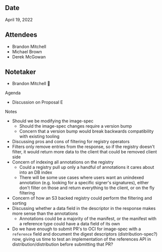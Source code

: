 ## Date
April 19, 2022

## Attendees
- Brandon Mitchell
- Michael Brown
- Derek McGowan

## Notetaker
- Brandon Mitchell 🥇

Agenda
- Discussion on Proposal E

Notes
- Should we be modifying the image-spec
  - Should the image-spec changes require a version bump
  - Concern that a version bump would break backwards compatibility with existing tooling
- Discussing pros and cons of filtering for registry operators
- Filters only remove entries from the response, so if the registry doesn't filter, it would return more data to the client that could be removed client side
- Concern of indexing all annotations on the registry
  - Could a registry pull up only a handful of annotations it cares about into an DB index
  - There will be some use cases where users want an unindexed annotation (e.g. looking for a specific signer's signatures), either don't filter on those and return everything to the client, or on the fly filtering
- Concern of how an S3 backed registry could perform the filtering and sorting
- Discussing whether a data field in the descriptor in the response makes more sense than the annotations
  - Annotations could be a majority of the manifest, or the manifest with a reference type could have a data field of its own
- Do we have enough to submit PR's to OCI for image-spec with a `reference` field and document the digest descriptors (distribution-spec?) now, giving us time to test an implementation of the references API in distribution/distribution before submitting that PR?
